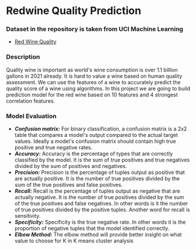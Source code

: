 # Redwine Quality Prediction #

### Dataset in the repository is taken from UCI Machine Learning ###
- [Red Wine Quality](https://www.kaggle.com/datasets/uciml/red-wine-quality-cortez-et-al-2009)

### Description ###

Quality wine is important as world's wine consumption is over 1.1 billion gallons in 2021 already. It is hard to value a wine based on human quality assessment. We can use the features of a wine to accurately predict the quality score of a wine using algorithms. In this project we are going to build prediction model for the red wine based on 10 features and 4 strongest correlation features.

### Model Evaluation ###

- ***Confusion matrix:*** For binary classification, a confusion matrix is a 2x2 table that compares a model's output compared to the actual target values. Ideally a model's confusion matrix should contain high true positive and true negative rates.
- ***Accuracy:*** Accuracy is the percentage of types that are correctly classified by the model. It is the sum
of true positives and true negatives divided by the sum of positives and negatives.
- ***Precision:*** Precision is the percentage of tuples output as positive that are actually positive. It is the number of true positives divided by the sum of the true positives and false positives.
- ***Recall:*** Recall is the percentage of tuples output as negative that are actually negative. It is the number of true positives divided by the sum of the true positives and false negatives. In other words is it the number of true positives divided by the positive tuples. Another word for recall is sensitivity.
- ***Specificity:*** Specificity is the true negative rate. In other words it is the proportion of negative tuples that the model identified correctly.
- ***Elbow Method:*** The elbow method will provide better insight on what value to choose for K in K means cluster analysis

